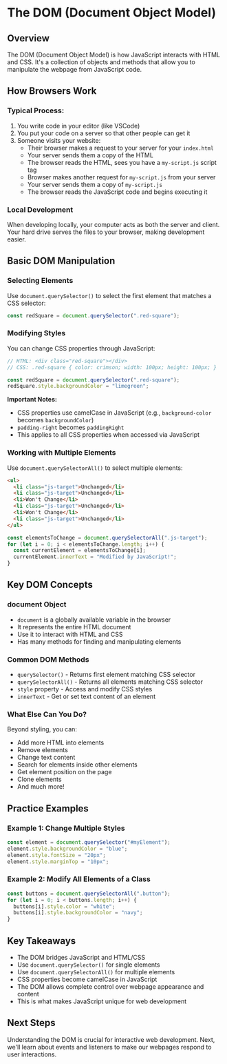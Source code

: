 # The DOM (Document Object Model)

## Overview

The DOM (Document Object Model) is how JavaScript interacts with HTML and CSS. It's a collection of objects and methods that allow you to manipulate the webpage from JavaScript code.

## How Browsers Work

### Typical Process:

1. You write code in your editor (like VSCode)
2. You put your code on a server so that other people can get it
3. Someone visits your website:
   - Their browser makes a request to your server for your `index.html`
   - Your server sends them a copy of the HTML
   - The browser reads the HTML, sees you have a `my-script.js` script tag
   - Browser makes another request for `my-script.js` from your server
   - Your server sends them a copy of `my-script.js`
   - The browser reads the JavaScript code and begins executing it

### Local Development

When developing locally, your computer acts as both the server and client. Your hard drive serves the files to your browser, making development easier.

## Basic DOM Manipulation

### Selecting Elements

Use `document.querySelector()` to select the first element that matches a CSS selector:

```javascript
const redSquare = document.querySelector(".red-square");
```

### Modifying Styles

You can change CSS properties through JavaScript:

```javascript
// HTML: <div class="red-square"></div>
// CSS: .red-square { color: crimson; width: 100px; height: 100px; }

const redSquare = document.querySelector(".red-square");
redSquare.style.backgroundColor = "limegreen";
```

**Important Notes:**

- CSS properties use camelCase in JavaScript (e.g., `background-color` becomes `backgroundColor`)
- `padding-right` becomes `paddingRight`
- This applies to all CSS properties when accessed via JavaScript

### Working with Multiple Elements

Use `document.querySelectorAll()` to select multiple elements:

```html
<ul>
  <li class="js-target">Unchanged</li>
  <li class="js-target">Unchanged</li>
  <li>Won't Change</li>
  <li class="js-target">Unchanged</li>
  <li>Won't Change</li>
  <li class="js-target">Unchanged</li>
</ul>
```

```javascript
const elementsToChange = document.querySelectorAll(".js-target");
for (let i = 0; i < elementsToChange.length; i++) {
  const currentElement = elementsToChange[i];
  currentElement.innerText = "Modified by JavaScript!";
}
```

## Key DOM Concepts

### document Object

- `document` is a globally available variable in the browser
- It represents the entire HTML document
- Use it to interact with HTML and CSS
- Has many methods for finding and manipulating elements

### Common DOM Methods

- `querySelector()` - Returns first element matching CSS selector
- `querySelectorAll()` - Returns all elements matching CSS selector
- `style` property - Access and modify CSS styles
- `innerText` - Get or set text content of an element

### What Else Can You Do?

Beyond styling, you can:

- Add more HTML into elements
- Remove elements
- Change text content
- Search for elements inside other elements
- Get element position on the page
- Clone elements
- And much more!

## Practice Examples

### Example 1: Change Multiple Styles

```javascript
const element = document.querySelector("#myElement");
element.style.backgroundColor = "blue";
element.style.fontSize = "20px";
element.style.marginTop = "10px";
```

### Example 2: Modify All Elements of a Class

```javascript
const buttons = document.querySelectorAll(".button");
for (let i = 0; i < buttons.length; i++) {
  buttons[i].style.color = "white";
  buttons[i].style.backgroundColor = "navy";
}
```

## Key Takeaways

- The DOM bridges JavaScript and HTML/CSS
- Use `document.querySelector()` for single elements
- Use `document.querySelectorAll()` for multiple elements
- CSS properties become camelCase in JavaScript
- The DOM allows complete control over webpage appearance and content
- This is what makes JavaScript unique for web development

## Next Steps

Understanding the DOM is crucial for interactive web development. Next, we'll learn about events and listeners to make our webpages respond to user interactions.
